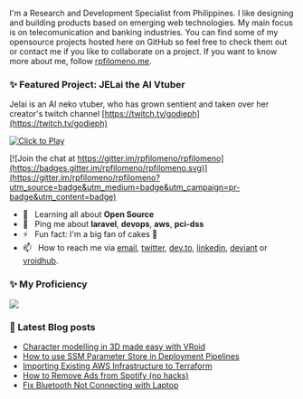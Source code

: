 I'm a Research and Development Specialist from Philippines. I like designing and building products based on emerging web technologies. My main focus
is on telecomunication and banking industries. You can find some of my opensource projects hosted here on GitHub so feel free to check them out or contact me if you like to collaborate on a project. If you want to know more about me, follow <a rel="me" href="https://rpfilomeno.me">rpfilomeno.me</a>.


### ✨ Featured Project: JELai the AI Vtuber

Jelai is an AI neko vtuber, who has grown sentient and taken over her creator's twitch channel [https://twitch.tv/godieph](https://twitch.tv/godieph)

[![Click to Play](https://i.imgur.com/MzV7XXy.png)](https://youtu.be/Q6bGmFvQ1rc?t=519)








[![Join the chat at https://gitter.im/rpfilomeno/rpfilomeno](https://badges.gitter.im/rpfilomeno/rpfilomeno.svg)](https://gitter.im/rpfilomeno/rpfilomeno?utm_source=badge&utm_medium=badge&utm_campaign=pr-badge&utm_content=badge)

- 🌱&nbsp;&nbsp; Learning all about **Open Source**
- 💬&nbsp;&nbsp; Ping me about **laravel**, **devops**, **aws**, **pci-dss**
- ⚡️&nbsp;&nbsp; Fun fact: I'm a big fan of cakes 🍰
- 📫&nbsp;&nbsp; How to reach me via [email], [twitter], [dev.to], [linkedin], [deviant] or [vroidhub].

### ✨ My Proficiency

<img src="https://cr-skills-chart-widget.azurewebsites.net/api/api?username=rpfilomeno&show-other-skills=true&padding=10">

### 📖 Latest Blog posts
<!-- BLOG:START -->
- [Character modelling in 3D made easy with VRoid](https://rpfilomeno.me/3d/character-modelling-in-3d-made-easy-with-vroid/)
- [How to use SSM Parameter Store in Deployment Pipelines](https://rpfilomeno.me/aws/how-to-use-ssm-parameter-in-deployments/)
- [Importing Existing AWS Infrastructure to Terraform](https://rpfilomeno.me/aws/importing-existing-aws-infrastructure-to-terraform/)
- [How to Remove Ads from Spotify &lpar;no hacks&rpar;](https://rpfilomeno.me/github/how-to-remove-ads-from-spotify/)
- [Fix Bluetooth Not Connecting with Laptop](https://rpfilomeno.me/windows/fix-bluetooth-devices-not-connecting-with-laptop/)
<!-- BLOG:END -->

[email]: mailto:roger@rpfilomeno.me
[twitter]: https://twitter.com/godie
[dev.to]: https://dev.to/rpfilomeno
[linkedin]: https://www.linkedin.com/in/rpfilomeno
[deviant]: https://www.deviantart.com/godieph
[vroidhub]: https://hub.vroid.com/en/characters/2056041647174037182
